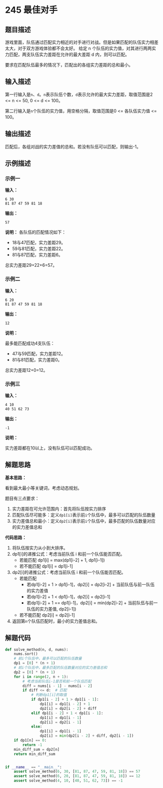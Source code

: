 # 245 最佳对手

## 题目描述

游戏里面，队伍通过匹配实力相近的对手进行对战。但是如果匹配的队伍实力相差太大，对于双方游戏体验都不会太好。 给定 n 个队伍的实力值，对其进行两两实力匹配，两支队伍实力差距在允许的最大差距 d 内，则可以匹配。

要求在匹配队伍最多的情况下，匹配出的各组实力差距的总和最小。

## 输入描述

第一行输入是`n`、`d`。`n`表示队伍个数，`d`表示允许的最大实力差距，取值范围是2 <= n <= 50, 0 <= d <= 100。

第二行输入是`n`个队伍的实力值，用空格分隔，取值范围是0 <= 各队伍实力值 <= 100。

## 输出描述

匹配后，各组对战的实力差值的总和。若没有队伍可以匹配，则输出-1。

## 示例描述

### 示例一

**输入：**
```text
6 30
81 87 47 59 81 18
```

**输出：**
```text
57
```

**说明：**
各队伍的匹配情况如下：
- 18与47匹配，实力差距29。
- 59与81匹配，实力差距22。
- 81与87匹配，实力差距6。

总实力差距29+22+6=57。

### 示例二

**输入：**
```text
6 20
81 87 47 59 81 18
```

**输出：**
```text
12
```

**说明：**

最多能匹配成功4支队伍：
- 47与59匹配，实力差距12。
- 81与81匹配，实力差距0。

总实力差距12+0=12。

### 示例三

**输入：**
```text
4 10
40 51 62 73
```

**输出：**
```text
-1
```

**说明：**

实力差距都在10以上，没有队伍可以匹配成功。

## 解题思路

**基本思路：**

看到最大最小等关键词，考虑动态规划。

题目有三点要求：
1. 实力差距在可允许范围内：首先将队伍按实力排序
2. 匹配队伍尽可能多：定义`dp1[i]`表示前`i`个队伍中，最多可以匹配的队伍数量
3. 实力差值总和最小：定义`dp2[i]`表示前`i`个队伍中，最多匹配的队伍数量对应的实力差值总和

**代码思路：**

1. 将队伍按实力从小到大排序。
2. dp1[i]的递推公式：考虑当前队伍 i 和前一个队伍能否匹配。
    - 若能匹配 dp1[i] = max(dp1[i-2] + 1, dp1[i-1])
    - 若不能匹配 dp1[i] = dp1[i-1]
3. dp2[i]的递推公式：考虑当前队伍 i 和前一个队伍能否匹配。
    - 若能匹配
        - 若dp1[i-2] + 1 > dp1[i-1]，dp2[i] = dp2[i-2] + 当前队伍与前一队伍的实力差值
        - 若dp1[i-2] + 1 < dp1[i-1]，dp2[i] = dp2[i-1] 
        - 若dp1[i-2] + 1 == dp1[i-1]，dp2[i] = min(dp2[i-2] + 当前队伍与前一队伍的实力差值, dp2[i-1])
    - 若不能匹配 dp2[i] = dp2[i-1]
4. 返回第`n`个队伍匹配时，最小的实力差值总和。

## 解题代码
```python
def solve_method(n, d, nums):
    nums.sort()
    # 前i个队伍中，最多可以匹配的队伍数量
    dp1 = [0] * (n + 1)
    # 前i个队伍中，最多匹配的队伍数量对应的实力差值总和
    dp2 = [0] * (n + 1)
    for i in range(2, n + 1):
        # 考虑当前队伍i-1是否和前一个队伍匹配
        diff = nums[i - 1] - nums[i - 2]
        if diff <= d:  # 匹配
            # 判断dp1[i]的取值
            if dp1[i - 2] + 1 > dp1[i - 1]:
                dp1[i] = dp1[i - 2] + 1
                dp2[i] = dp2[i - 2] + diff
            elif dp1[i - 2] + 1 < dp1[i - 1]:
                dp1[i] = dp1[i - 1]
                dp2[i] = dp2[i - 1]
            else:
                dp1[i] = dp1[i - 1]
                dp2[i] = min(dp2[i - 2] + diff, dp2[i - 1])
    if dp1[n] == 0:
        return -1
    min_diff_sum = dp2[n]
    return min_diff_sum


if __name__ == "__main__":
    assert solve_method(6, 30, [81, 87, 47, 59, 81, 18]) == 57
    assert solve_method(6, 20, [81, 87, 47, 59, 81, 18]) == 12
    assert solve_method(4, 10, [40, 51, 62, 73]) == -1
```